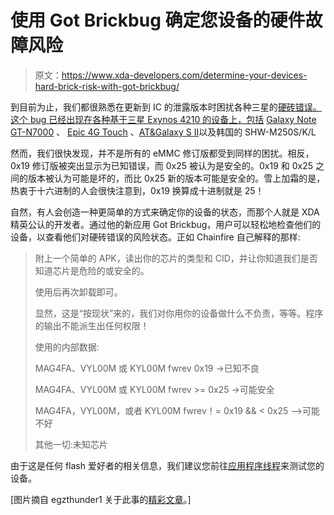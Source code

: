# 使用 Got Brickbug 确定您设备的硬件故障风险

> 原文：<https://www.xda-developers.com/determine-your-devices-hard-brick-risk-with-got-brickbug/>

到目前为止，我们都很熟悉在更新到 IC 的泄露版本时困扰各种三星的[硬砖错误。这个 bug 已经出现在各种基于三星 Exynos 4210 的设备上，包括](http://www.xda-developers.com/android/hard-brick-bug-on-galaxy-s-ii-and-note-leaked-ics-kernels/ "Hard Brick Bug on Galaxy S II and Note Leaked ICS Kernels") [Galaxy Note GT-N7000](http://forum.xda-developers.com/forumdisplay.php?f=1346) 、 [Epic 4G Touch](http://forum.xda-developers.com/forumdisplay.php?f=1281) 、[AT&Galaxy S II](http://forum.xda-developers.com/forumdisplay.php?f=1301)以及韩国的 SHW-M250S/K/L

然而，我们很快发现，并不是所有的 eMMC 修订版都受到同样的困扰。相反，0x19 修订版被突出显示为已知错误，而 0x25 被认为是安全的。0x19 和 0x25 之间的版本被认为可能是坏的，而比 0x25 新的版本可能是安全的。雪上加霜的是，热衷于十六进制的人会很快注意到，0x19 换算成十进制就是 25！

自然，有人会创造一种更简单的方式来确定你的设备的状态，而那个人就是 XDA 精英公认的开发者。通过他的新应用 Got Brickbug，用户可以轻松地检查他们的设备，以查看他们对硬砖错误的风险状态。正如 Chainfire 自己解释的那样:

> 附上一个简单的 APK，读出你的芯片的类型和 CID，并让你知道我们是否知道芯片是危险的或安全的。
> 
> 使用后再次卸载即可。
> 
> 显然，这是“按现状”来的，我们对你用你的设备做什么不负责，等等。程序的输出不能派生出任何权限！
> 
> 使用的内部数据:
> 
> MAG4FA、VYL00M 或 KYL00M fwrev 0x19 ->已知不良
> 
> MAG4FA、VYL00M 或 KYL00M fwrev >= 0x25 ->可能安全
> 
> MAG4FA，VYL00M，或者 KYL00M fwrev！= 0x19 && < 0x25 -->可能不好
> 
> 其他一切:未知芯片

由于这是任何 flash 爱好者的相关信息，我们建议您前往[应用程序线程](http://forum.xda-developers.com/showthread.php?t=1693704)来测试您的设备。

[图片摘自 egzthunder1 关于此事的[精彩文章](http://www.xda-developers.com/android/hard-brick-bug-on-galaxy-s-ii-and-note-leaked-ics-kernels/)。]